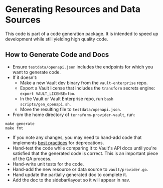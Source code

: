 # Generating Resources and Data Sources

This code is part of a code generation package. It is intended to speed 
up development while still yielding high quality code.

## How to Generate Code and Docs
- Ensure `testdata/openapi.json` includes the endpoints for which you want to generate code.
- If it doesn't:
  - Make a new Vault dev binary from the `vault-enterprise` repo.
  - Export a Vault license that includes the `transform` secrets engine: `export VAULT_LICENSE=foo`.
  - In the Vault or Vault Enterprise repo, run `bash scripts/gen_openapi.sh`.
  - Move the resulting file to `testdata/openapi.json`.
- From the home directory of `terraform-provider-vault`, run:
```
make generate
make fmt
```
- If you note any changes, you may need to hand-add code that implements 
[best practices](https://www.terraform.io/docs/extend/best-practices/deprecations.html)
for deprecations.
- Hand-test the code while comparing it to Vault's API docs until you're satisfied that
the generated code is correct. This is an important piece of the QA process.
- Hand-write unit tests for the code.
- Hand-add the new resource or data source to `vault/provider.go`.
- Hand update the partially generated doc to complete it.
- Add the doc to the sidebar/layout so it will appear in nav.

